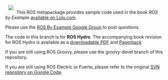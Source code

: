 <img src="http://www.pirobot.org/images/rbx_thumbnail.png" align="left" hspace="10px">

This ROS metapackage provides sample code used in the book *ROS by Example* [available on Lulu.com](http://www.lulu.com/spotlight/pirobot).

Please use the [ROS By Example Google Group](https://groups.google.com/forum/#!forum/ros-by-example) to post questions.

The code in this branch is for **ROS Hydro**.  The accompanying book revision for ROS Hydro is available as a [downloadable PDF](http://www.lulu.com/shop/r-patrick-goebel/ros-by-example-hydro-volume-1/ebook/product-21393108.html) and [Paperback](http://www.lulu.com/shop/r-patrick-goebel/ros-by-example-hydro-volume-1/paperback/product-21441978.html)

If you are still using ROS Groovy, please use the groovy-devel branch of this repository.

If you are still using ROS Electric or Fuerte, please refer to the original [SVN repository on Google Code](https://code.google.com/p/ros-by-example/).

